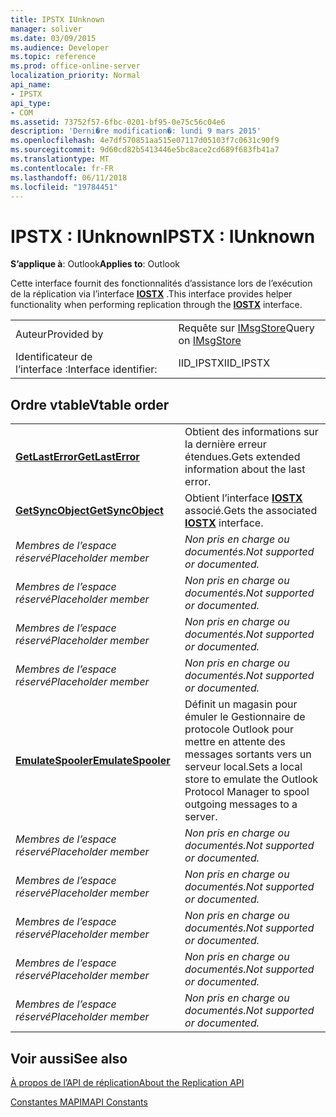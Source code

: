 ```yaml
---
title: IPSTX IUnknown
manager: soliver
ms.date: 03/09/2015
ms.audience: Developer
ms.topic: reference
ms.prod: office-online-server
localization_priority: Normal
api_name:
- IPSTX
api_type:
- COM
ms.assetid: 73752f57-6fbc-0201-bf95-0e75c56c04e6
description: 'Derni�re modification�: lundi 9 mars 2015'
ms.openlocfilehash: 4e7df570851aa515e07117d05103f7c0631c90f9
ms.sourcegitcommit: 9d60cd82b5413446e5bc8ace2cd689f683fb41a7
ms.translationtype: MT
ms.contentlocale: fr-FR
ms.lasthandoff: 06/11/2018
ms.locfileid: "19784451"
---
```

# <a name="ipstx--iunknown"></a><span data-ttu-id="95b0f-103">IPSTX : IUnknown</span><span class="sxs-lookup"><span data-stu-id="95b0f-103">IPSTX : IUnknown</span></span>

  
  
<span data-ttu-id="95b0f-104">**S’applique à**: Outlook</span><span class="sxs-lookup"><span data-stu-id="95b0f-104">**Applies to**: Outlook</span></span> 
  
<span data-ttu-id="95b0f-105">Cette interface fournit des fonctionnalités d’assistance lors de l’exécution de la réplication via l’interface **[IOSTX](iostxiunknown.md)** .</span><span class="sxs-lookup"><span data-stu-id="95b0f-105">This interface provides helper functionality when performing replication through the **[IOSTX](iostxiunknown.md)** interface.</span></span> 
  
|||
|:-----|:-----|
|<span data-ttu-id="95b0f-106">Auteur</span><span class="sxs-lookup"><span data-stu-id="95b0f-106">Provided by</span></span>  <br/> |<span data-ttu-id="95b0f-107">Requête sur [IMsgStore](imsgstoreimapiprop.md)</span><span class="sxs-lookup"><span data-stu-id="95b0f-107">Query on [IMsgStore](imsgstoreimapiprop.md)</span></span> <br/> |
|<span data-ttu-id="95b0f-108">Identificateur de l’interface :</span><span class="sxs-lookup"><span data-stu-id="95b0f-108">Interface identifier:</span></span>  <br/> |<span data-ttu-id="95b0f-109">IID_IPSTX</span><span class="sxs-lookup"><span data-stu-id="95b0f-109">IID_IPSTX</span></span>  <br/> |
   
## <a name="vtable-order"></a><span data-ttu-id="95b0f-110">Ordre vtable</span><span class="sxs-lookup"><span data-stu-id="95b0f-110">Vtable order</span></span>

|||
|:-----|:-----|
|<span data-ttu-id="95b0f-111">**[GetLastError](ipstx-getlasterror.md)**</span><span class="sxs-lookup"><span data-stu-id="95b0f-111">**[GetLastError](ipstx-getlasterror.md)**</span></span> <br/> |<span data-ttu-id="95b0f-112">Obtient des informations sur la dernière erreur étendues.</span><span class="sxs-lookup"><span data-stu-id="95b0f-112">Gets extended information about the last error.</span></span>  <br/> |
|<span data-ttu-id="95b0f-113">**[GetSyncObject](ipstx-getsyncobject.md)**</span><span class="sxs-lookup"><span data-stu-id="95b0f-113">**[GetSyncObject](ipstx-getsyncobject.md)**</span></span> <br/> |<span data-ttu-id="95b0f-114">Obtient l’interface **[IOSTX](iostxiunknown.md)** associé.</span><span class="sxs-lookup"><span data-stu-id="95b0f-114">Gets the associated **[IOSTX](iostxiunknown.md)** interface.</span></span>  <br/> |
| <span data-ttu-id="95b0f-115">*Membres de l’espace réservé*</span><span class="sxs-lookup"><span data-stu-id="95b0f-115">*Placeholder member*</span></span>  <br/> | <span data-ttu-id="95b0f-116">*Non pris en charge ou documentés.*</span><span class="sxs-lookup"><span data-stu-id="95b0f-116">*Not supported or documented.*</span></span>  <br/> |
| <span data-ttu-id="95b0f-117">*Membres de l’espace réservé*</span><span class="sxs-lookup"><span data-stu-id="95b0f-117">*Placeholder member*</span></span>  <br/> | <span data-ttu-id="95b0f-118">*Non pris en charge ou documentés.*</span><span class="sxs-lookup"><span data-stu-id="95b0f-118">*Not supported or documented.*</span></span>  <br/> |
| <span data-ttu-id="95b0f-119">*Membres de l’espace réservé*</span><span class="sxs-lookup"><span data-stu-id="95b0f-119">*Placeholder member*</span></span>  <br/> | <span data-ttu-id="95b0f-120">*Non pris en charge ou documentés.*</span><span class="sxs-lookup"><span data-stu-id="95b0f-120">*Not supported or documented.*</span></span>  <br/> |
| <span data-ttu-id="95b0f-121">*Membres de l’espace réservé*</span><span class="sxs-lookup"><span data-stu-id="95b0f-121">*Placeholder member*</span></span>  <br/> | <span data-ttu-id="95b0f-122">*Non pris en charge ou documentés.*</span><span class="sxs-lookup"><span data-stu-id="95b0f-122">*Not supported or documented.*</span></span>  <br/> |
|<span data-ttu-id="95b0f-123">**[EmulateSpooler](ipstx-emulatespooler.md)**</span><span class="sxs-lookup"><span data-stu-id="95b0f-123">**[EmulateSpooler](ipstx-emulatespooler.md)**</span></span> <br/> |<span data-ttu-id="95b0f-124">Définit un magasin pour émuler le Gestionnaire de protocole Outlook pour mettre en attente des messages sortants vers un serveur local.</span><span class="sxs-lookup"><span data-stu-id="95b0f-124">Sets a local store to emulate the Outlook Protocol Manager to spool outgoing messages to a server.</span></span>  <br/> |
| <span data-ttu-id="95b0f-125">*Membres de l’espace réservé*</span><span class="sxs-lookup"><span data-stu-id="95b0f-125">*Placeholder member*</span></span>  <br/> | <span data-ttu-id="95b0f-126">*Non pris en charge ou documentés.*</span><span class="sxs-lookup"><span data-stu-id="95b0f-126">*Not supported or documented.*</span></span>  <br/> |
| <span data-ttu-id="95b0f-127">*Membres de l’espace réservé*</span><span class="sxs-lookup"><span data-stu-id="95b0f-127">*Placeholder member*</span></span>  <br/> | <span data-ttu-id="95b0f-128">*Non pris en charge ou documentés.*</span><span class="sxs-lookup"><span data-stu-id="95b0f-128">*Not supported or documented.*</span></span>  <br/> |
| <span data-ttu-id="95b0f-129">*Membres de l’espace réservé*</span><span class="sxs-lookup"><span data-stu-id="95b0f-129">*Placeholder member*</span></span>  <br/> | <span data-ttu-id="95b0f-130">*Non pris en charge ou documentés.*</span><span class="sxs-lookup"><span data-stu-id="95b0f-130">*Not supported or documented.*</span></span>  <br/> |
| <span data-ttu-id="95b0f-131">*Membres de l’espace réservé*</span><span class="sxs-lookup"><span data-stu-id="95b0f-131">*Placeholder member*</span></span>  <br/> | <span data-ttu-id="95b0f-132">*Non pris en charge ou documentés.*</span><span class="sxs-lookup"><span data-stu-id="95b0f-132">*Not supported or documented.*</span></span>  <br/> |
| <span data-ttu-id="95b0f-133">*Membres de l’espace réservé*</span><span class="sxs-lookup"><span data-stu-id="95b0f-133">*Placeholder member*</span></span>  <br/> | <span data-ttu-id="95b0f-134">*Non pris en charge ou documentés.*</span><span class="sxs-lookup"><span data-stu-id="95b0f-134">*Not supported or documented.*</span></span>  <br/> |
   
## <a name="see-also"></a><span data-ttu-id="95b0f-135">Voir aussi</span><span class="sxs-lookup"><span data-stu-id="95b0f-135">See also</span></span>



[<span data-ttu-id="95b0f-136">À propos de l’API de réplication</span><span class="sxs-lookup"><span data-stu-id="95b0f-136">About the Replication API</span></span>](about-the-replication-api.md)
  
[<span data-ttu-id="95b0f-137">Constantes MAPI</span><span class="sxs-lookup"><span data-stu-id="95b0f-137">MAPI Constants</span></span>](mapi-constants.md)

